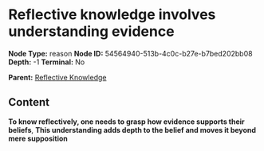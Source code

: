 # Reflective knowledge involves understanding evidence

**Node Type:** reason
**Node ID:** 54564940-513b-4c0c-b27e-b7bed202bb08
**Depth:** -1
**Terminal:** No

**Parent:** [Reflective Knowledge](reflective-knowledge.md)

## Content

**To know reflectively, one needs to grasp how evidence supports their beliefs**, **This understanding adds depth to the belief and moves it beyond mere supposition**
